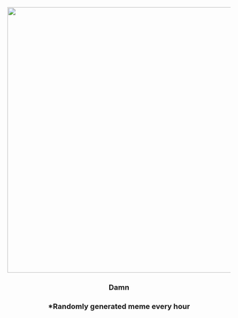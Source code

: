 <p align="center">
        <img src="https://i.redd.it/3iz1se22c0l81.jpg" width="600" height="600">
        </p>
        <h3 align="center">Damn</h3>
        <h3 align="center">*Randomly generated meme every hour</h3>
    
